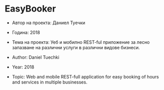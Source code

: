 # EasyBooker

* Автор на проекта: Даниел Туечки
* Година: 2018
* Тема на проекта: Уеб и мобилно REST-ful приложение за лесно запазване на различни услуги в различни видове бизнеси.


* Author: Daniel Tuechki
* Year: 2018
* Topic: Web and mobile REST-full application for easy booking of hours and services in multiple businesses.
